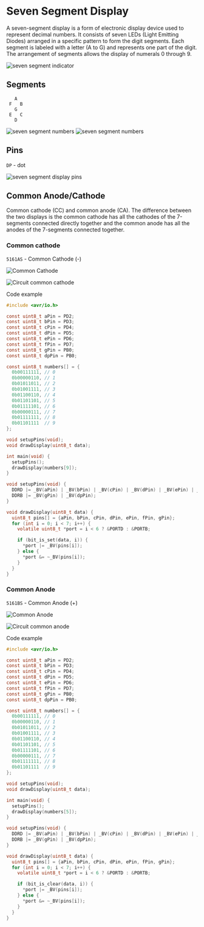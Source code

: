 # Seven Segment Display
A seven-segment display is a form of electronic display device used to represent decimal numbers. It consists of seven LEDs (Light Emitting Diodes) arranged in a specific pattern to form the digit segments. Each segment is labeled with a letter (A to G) and represents one part of the digit. The arrangement of segments allows the display of numerals 0 through 9.

![seven segment indicator](./assets/seven-segment-display.jpg)

## Segments
```
   A
 F   B
   G
 E   C
   D
```

![seven segment numbers](./assets/seven-segment-number.png)
![seven segment numbers](./assets/seven-segment-numbers-pin.png)


## Pins
`DP` - dot

![seven segment display pins](./assets/seven-segment-pins.png)

## Common Anode/Cathode
Common cathode (CC) and common anode (CA). The difference between the two displays is the common cathode has all the cathodes of the 7-segments connected directly together and the common anode has all the anodes of the 7-segments connected together.

### Common cathode
`5161AS` - Common Cathode (-)

![Common Cathode](./assets/seven-segment-common-cathode.png)

![Circuit common cathode](./assets/seven-segment-common-cathode-circuit.svg)

Code example
```c
#include <avr/io.h>

const uint8_t aPin = PD2;
const uint8_t bPin = PD3;
const uint8_t cPin = PD4;
const uint8_t dPin = PD5;
const uint8_t ePin = PD6;
const uint8_t fPin = PD7;
const uint8_t gPin = PB0;
const uint8_t dpPin = PB0;

const uint8_t numbers[] = {
  0b00111111, // 0
  0b00000110, // 1
  0b01011011, // 2
  0b01001111, // 3
  0b01100110, // 4
  0b01101101, // 5
  0b01111101, // 6
  0b00000111, // 7
  0b01111111, // 8
  0b01101111  // 9
};

void setupPins(void);
void drawDisplay(uint8_t data);

int main(void) {
  setupPins();
  drawDisplay(numbers[9]);
}

void setupPins(void) {
  DDRD |= _BV(aPin) | _BV(bPin) | _BV(cPin) | _BV(dPin) | _BV(ePin) | _BV(fPin);
  DDRB |= _BV(gPin) | _BV(dpPin);
}

void drawDisplay(uint8_t data) {
  uint8_t pins[] = {aPin, bPin, cPin, dPin, ePin, fPin, gPin};
  for (int i = 0; i < 7; i++) {
    volatile uint8_t *port = i < 6 ? &PORTD : &PORTB;

    if (bit_is_set(data, i)) {
      *port |= _BV(pins[i]);
    } else {
      *port &= ~_BV(pins[i]);
    }
  }
}
```

### Common Anode
`5161BS` - Common Anode (+)

![Common Anode](./assets/seven-segment-anode.png)

![Circuit common anode](./assets/seven-segment-common-anode-circuit.svg)

Code example
```c
#include <avr/io.h>

const uint8_t aPin = PD2;
const uint8_t bPin = PD3;
const uint8_t cPin = PD4;
const uint8_t dPin = PD5;
const uint8_t ePin = PD6;
const uint8_t fPin = PD7;
const uint8_t gPin = PB0;
const uint8_t dpPin = PB0;

const uint8_t numbers[] = {
  0b00111111, // 0
  0b00000110, // 1
  0b01011011, // 2
  0b01001111, // 3
  0b01100110, // 4
  0b01101101, // 5
  0b01111101, // 6
  0b00000111, // 7
  0b01111111, // 8
  0b01101111  // 9
};

void setupPins(void);
void drawDisplay(uint8_t data);

int main(void) {
  setupPins();
  drawDisplay(numbers[5]);
}

void setupPins(void) {
  DDRD |= _BV(aPin) | _BV(bPin) | _BV(cPin) | _BV(dPin) | _BV(ePin) | _BV(fPin);
  DDRB |= _BV(gPin) | _BV(dpPin);
}

void drawDisplay(uint8_t data) {
  uint8_t pins[] = {aPin, bPin, cPin, dPin, ePin, fPin, gPin};
  for (int i = 0; i < 7; i++) {
    volatile uint8_t *port = i < 6 ? &PORTD : &PORTB;

    if (bit_is_clear(data, i)) {
      *port |= _BV(pins[i]);
    } else {
      *port &= ~_BV(pins[i]);
    }
  }
}
```